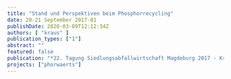 ```yaml
---
title: "Stand und Perspektiven beim Phosphorrecycling"
date: 20-21 September 2017-01
publishDate: 2020-03-09T12:12:34Z
authors: [ "kraus" ]
publication_types: ["1"]
abstract: ""
featured: false
publication: "*22. Tagung Siedlungsabfallwirtschaft Magdeburg 2017 - Kreislaufwirtschaft. Wir schaff en das!?*"
projects: ["phorwaerts"]
---
```


